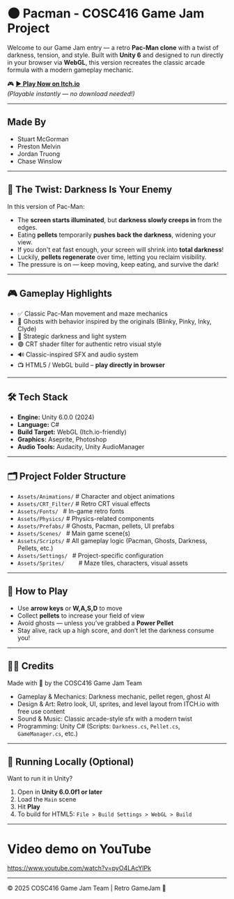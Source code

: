 # 🌑 Pacman - COSC416 Game Jam Project

Welcome to our Game Jam entry — a retro **Pac-Man clone** with a twist of darkness, tension, and style. Built with **Unity 6** and designed to run directly in your browser via **WebGL**, this version recreates the classic arcade formula with a modern gameplay mechanic.

🎮 **[▶ Play Now on Itch.io](https://chasew.itch.io/pacman-in-unity)**  
*(Playable instantly — no download needed!)*

---

## Made By
- Stuart McGorman
- Preston Melvin
- Jordan Truong
- Chase Winslow
 
---

## 🔦 The Twist: Darkness Is Your Enemy

In this version of Pac-Man:

- The **screen starts illuminated**, but **darkness slowly creeps in** from the edges.
- Eating **pellets** temporarily **pushes back the darkness**, widening your view.
- If you don't eat fast enough, your screen will shrink into **total darkness**!
- Luckily, **pellets regenerate** over time, letting you reclaim visibility.
- The pressure is on — keep moving, keep eating, and survive the dark!

---

## 🎮 Gameplay Highlights

- ✅ Classic Pac-Man movement and maze mechanics  
- 👻 Ghosts with behavior inspired by the originals (Blinky, Pinky, Inky, Clyde)  
- 🌌 Strategic darkness and light system  
- 🟣 CRT shader filter for authentic retro visual style  
- 🔊 Classic-inspired SFX and audio system  
- 📺 HTML5 / WebGL build – **play directly in browser**

---

## 🛠️ Tech Stack

- **Engine:** Unity 6.0.0 (2024)
- **Language:** C#
- **Build Target:** WebGL (Itch.io-friendly)
- **Graphics:** Aseprite, Photoshop
- **Audio Tools:** Audacity, Unity AudioManager

---

## 🗂️ Project Folder Structure


- `Assets/Animations/`        # Character and object animations
- `Assets/CRT_Filter/`         # Retro CRT visual effects
- `Assets/Fonts/ `             # In-game retro fonts
- `Assets/Physics/`            # Physics-related components
- `Assets/Prefabs/`            # Ghosts, Pacman, pellets, UI prefabs
- `Assets/Scenes/ `            # Main game scene(s)
- `Assets/Scripts/`            # All gameplay logic (Pacman, Ghosts, Darkness, Pellets, etc.)
- `Assets/Settings/ `          # Project-specific configuration
- `Assets/Sprites/    `        # Maze tiles, characters, visual assets

---

## 🧠 How to Play

- Use **arrow keys** or **W,A,S,D** to move
- Collect **pellets** to increase your field of view
- Avoid ghosts — unless you’ve grabbed a **Power Pellet**
- Stay alive, rack up a high score, and don’t let the darkness consume you!

---

## 🧑‍💻 Credits

Made with 💛 by the COSC416 Game Jam Team  
- Gameplay & Mechanics: Darkness mechanic, pellet regen, ghost AI  
- Design & Art: Retro look, UI, sprites, and level layout from ITCH.io with free use content
- Sound & Music: Classic arcade-style sfx with a modern twist  
- Programming: Unity C# (Scripts: `Darkness.cs`, `Pellet.cs`, `GameManager.cs`, etc.)

---

## 🚀 Running Locally (Optional)

Want to run it in Unity?

1. Open in **Unity 6.0.0f1 or later**
2. Load the `Main` scene
3. Hit **Play**
4. To build for HTML5: `File > Build Settings > WebGL > Build`

---

# Video demo on YouTube
https://www.youtube.com/watch?v=pyO4LAcYlPk

---


© 2025 COSC416 Game Jam Team | Retro GameJam 🎉
